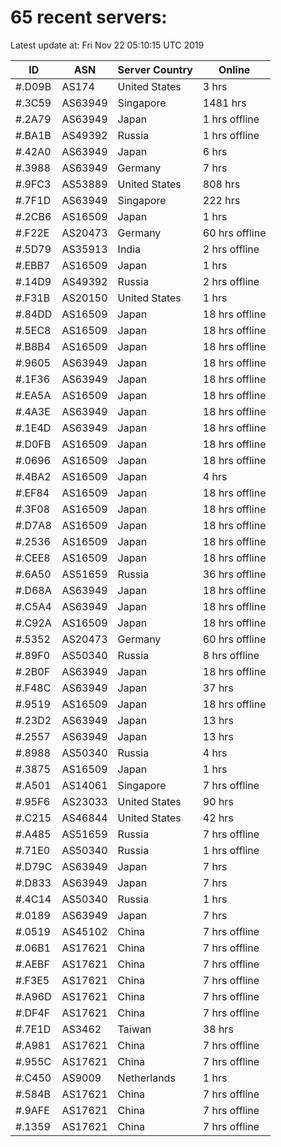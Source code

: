 # 65 recent servers:

Latest update at: Fri Nov 22 05:10:15 UTC 2019

| ID | ASN | Server Country | Online |
| -- | --- | -------------- | ------ |
| #.D09B | AS174 | United States | 3 hrs |
| #.3C59 | AS63949 | Singapore | 1481 hrs |
| #.2A79 | AS63949 | Japan | 1 hrs offline |
| #.BA1B | AS49392 | Russia | 1 hrs offline |
| #.42A0 | AS63949 | Japan | 6 hrs |
| #.3988 | AS63949 | Germany | 7 hrs |
| #.9FC3 | AS53889 | United States | 808 hrs |
| #.7F1D | AS63949 | Singapore | 222 hrs |
| #.2CB6 | AS16509 | Japan | 1 hrs |
| #.F22E | AS20473 | Germany | 60 hrs offline |
| #.5D79 | AS35913 | India | 2 hrs offline |
| #.EBB7 | AS16509 | Japan | 1 hrs |
| #.14D9 | AS49392 | Russia | 2 hrs offline |
| #.F31B | AS20150 | United States | 1 hrs |
| #.84DD | AS16509 | Japan | 18 hrs offline |
| #.5EC8 | AS16509 | Japan | 18 hrs offline |
| #.B8B4 | AS16509 | Japan | 18 hrs offline |
| #.9605 | AS63949 | Japan | 18 hrs offline |
| #.1F36 | AS63949 | Japan | 18 hrs offline |
| #.EA5A | AS16509 | Japan | 18 hrs offline |
| #.4A3E | AS63949 | Japan | 18 hrs offline |
| #.1E4D | AS63949 | Japan | 18 hrs offline |
| #.D0FB | AS16509 | Japan | 18 hrs offline |
| #.0696 | AS16509 | Japan | 18 hrs offline |
| #.4BA2 | AS16509 | Japan | 4 hrs |
| #.EF84 | AS16509 | Japan | 18 hrs offline |
| #.3F08 | AS16509 | Japan | 18 hrs offline |
| #.D7A8 | AS16509 | Japan | 18 hrs offline |
| #.2536 | AS16509 | Japan | 18 hrs offline |
| #.CEE8 | AS16509 | Japan | 18 hrs offline |
| #.6A50 | AS51659 | Russia | 36 hrs offline |
| #.D68A | AS63949 | Japan | 18 hrs offline |
| #.C5A4 | AS63949 | Japan | 18 hrs offline |
| #.C92A | AS16509 | Japan | 18 hrs offline |
| #.5352 | AS20473 | Germany | 60 hrs offline |
| #.89F0 | AS50340 | Russia | 8 hrs offline |
| #.2B0F | AS63949 | Japan | 18 hrs offline |
| #.F48C | AS63949 | Japan | 37 hrs |
| #.9519 | AS16509 | Japan | 18 hrs offline |
| #.23D2 | AS63949 | Japan | 13 hrs |
| #.2557 | AS63949 | Japan | 13 hrs |
| #.8988 | AS50340 | Russia | 4 hrs |
| #.3875 | AS16509 | Japan | 1 hrs |
| #.A501 | AS14061 | Singapore | 7 hrs offline |
| #.95F6 | AS23033 | United States | 90 hrs |
| #.C215 | AS46844 | United States | 42 hrs |
| #.A485 | AS51659 | Russia | 7 hrs offline |
| #.71E0 | AS50340 | Russia | 1 hrs offline |
| #.D79C | AS63949 | Japan | 7 hrs |
| #.D833 | AS63949 | Japan | 7 hrs |
| #.4C14 | AS50340 | Russia | 1 hrs |
| #.0189 | AS63949 | Japan | 7 hrs |
| #.0519 | AS45102 | China | 7 hrs offline |
| #.06B1 | AS17621 | China | 7 hrs offline |
| #.AEBF | AS17621 | China | 7 hrs offline |
| #.F3E5 | AS17621 | China | 7 hrs offline |
| #.A96D | AS17621 | China | 7 hrs offline |
| #.DF4F | AS17621 | China | 7 hrs offline |
| #.7E1D | AS3462 | Taiwan | 38 hrs |
| #.A981 | AS17621 | China | 7 hrs offline |
| #.955C | AS17621 | China | 7 hrs offline |
| #.C450 | AS9009 | Netherlands | 1 hrs |
| #.584B | AS17621 | China | 7 hrs offline |
| #.9AFE | AS17621 | China | 7 hrs offline |
| #.1359 | AS17621 | China | 7 hrs offline |


